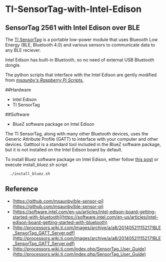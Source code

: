 # TI-SensorTag-with-Intel-Edison
## SensorTag 2561 with Intel Edison over BLE

The [TI SensorTag](http://www.ti.com/tool/cc2541dk-sensor) is a portable low-power module that uses Blueooth Low Energy (BLE, Bluetooth 4.0) and various sensors to communicate data to any BLE reciever. 

Intel Edison has built-in Bluetooth, so no need of external USB Bluetooth dongle.

The python scripts that interface with the Intel Edison are gently modified from _[msaunby's Raspberry Pi Scripts.](https://github.com/msaunby/ble-sensor-pi)_

##Hardware
* Intel Edison
* TI SensorTag

##Software
* BlueZ software package on Intel Edison

The TI SensorTag, along with many other Bluetooth devices, uses the Generic Attribute Profile (GATT) to interface with your computer and other devices. Gatttool is a standard tool included in the BlueZ software package, but it is not installed on the Intel Edison board by default.

To install Bluez software package on Intel Edison, either follow [this post](https://software.intel.com/en-us/articles/using-the-generic-attribute-profile-gatt-in-bluetooth-low-energy-with-your-intel-edison) or execute install_bluez.sh script

      ./install_bluez.sh

## Reference
* [https://github.com/msaunby/ble-sensor-pi](https://github.com/msaunby/ble-sensor-pi)
* [https://software.intel.com/en-us/articles/intel-edison-board-getting-started-with-bluetooth](https://software.intel.com/en-us/articles/intel-edison-board-getting-started-with-bluetooth)
* [http://processors.wiki.ti.com/images/archive/a/a8/20140521115217!BLE_SensorTag_GATT_Server.pdf](http://processors.wiki.ti.com/images/archive/a/a8/20140521115217!BLE_SensorTag_GATT_Server.pdf)
* [http://processors.wiki.ti.com/index.php/SensorTag_User_Guide](http://processors.wiki.ti.com/index.php/SensorTag_User_Guide)
